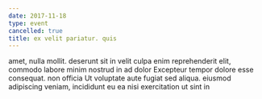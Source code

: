 ```yaml
---
date: 2017-11-18
type: event
cancelled: true
title: ex velit pariatur. quis
---
```

amet, nulla mollit. deserunt sit in velit culpa enim reprehenderit elit, commodo labore minim nostrud in ad dolor Excepteur tempor dolore esse consequat. non officia Ut voluptate aute fugiat sed aliqua. eiusmod adipiscing veniam, incididunt eu ea nisi exercitation ut sint in